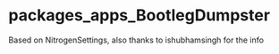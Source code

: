# packages_apps_BootlegDumpster
Based on NitrogenSettings, also thanks to ishubhamsingh for the info
